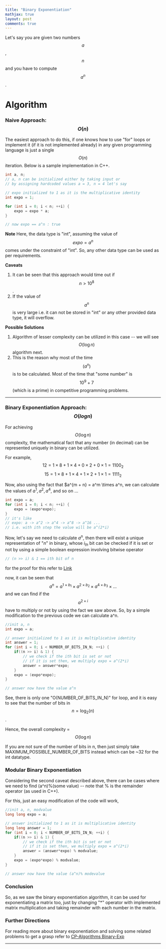 ```yaml
---
title: "Binary Exponentiation"
mathjax: true
layout: post
comments: true
---
```


Let's say you are given two numbers $$a$$, $$n$$ and you have to compute $$a^n$$.

# Algorithm

### Naive Approach: $$O(n)$$
The easiest approach to do this, if one knows how to use "for" loops or implement it (if it is not implemented already) in any given programming language is just a single $$O(n)$$ iteration. Below is a sample implementation in C++.

```cpp
int a, n;
// a, n can be initialized either by taking input or
// by assigning hardcoded values a = 3, n = 4 let's say

// expo initialized to 1 as it is the multiplicative identity
int expo = 1;

for (int i = 0; i < n; ++i) {
    expo = expo * a;
}

// now expo == a^n : true
```
<b>Note</b> 
Here, the data type is "int", assuming the value of $$expo = a^n$$ comes under the constraint of "int". So, any other data type can be used as per requirements.

<b>Caveats</b> 
1. It can be seen that this approach would time out if $$n > 10^8$$.
2. If the value of $$a^n$$ is very large i.e. it can not be stored in "int" or any other provided data type, it will overflow.

<b>Possible Solutions</b>
1. Algorithm of lesser complexity can be utilized in this case -- we will see $$O(\log n)$$ algorithm next.
2. This is the reason why most of the time $$(a^n)%(some\ number)$$ is to be calculated. Most of the time that "some number" is $$10^9 + 7$$ (which is a prime) in competitive programming problems.

-----
### Binary Exponentiation Approach: $$O(log n)$$
For achieving $$O(\log n)$$ complexity, the mathematical fact that any number (in decimal) can be represented uniquely in binary can be utilized.

For example,
$$12 = 1 \times 8 + 1 \times 4 + 0 \times 2 + 0 \times 1 = 1100_{2}$$
$$15 = 1 \times 8 + 1 \times 4 + 1 \times 2 + 1 \times 1 = 1111_{2}$$

Now, also using the fact that $a^{m + n} = a^m \times a^n, we can calculate the values of $a^1, a^2, a^4,$ and so on ...

```cpp
int expo = a;
for (int i = 0; i < n; ++i) {
    expo = (expo*expo);
}
// it's like
// expo: a -> a^2 -> a^4 -> a^8 -> a^16 ...
// i.e. with ith step the value will be a^(2*i)
```

Now, let's say we need to calculate $a^n$, then there will exist a unique representation of "$n$" in binary, whose $i_{th}$ bit can be checked if it is set or not by using a simple boolean expression involving bitwise operator

```cpp
// (n >> i) & 1 == ith bit of n
```
for the proof for this refer to [Link](https://codeforwin.org/2016/01/c-program-to-get-value-of-nth-bit-of-number.html)

now, it can be seen that $$a^n = a^{1 \times b_1} \times a^{2 \times b_2} \times a^{4 \times b_3} \times ...$$ and we can find if the $$a^{2 \times i}$$ have to multiply or not by using the fact we saw above. So, by a simple modification to the previous code we can calculate a^n.

```cpp
//init a, n
int expo = a;

// answer initialized to 1 as it is multiplicative identity
int answer = 1;
for (int i = 0; i < NUMBER_OF_BITS_IN_N; ++i) {
    if((n >> i) & 1) {
        // we check if the ith bit is set or not
        // if it is set then, we multiply expo = a^(2*i)
        answer = answer*expo;
    }  
    expo = (expo*expo);
}

// answer now have the value a^n
```

See, there is only one "O(NUMBER_OF_BITS_IN_N)" for loop, and it is easy to see that the number of bits in $$n = \log_{2}(n)$$.

Hence, the overall complexity = $$O(\log{n})$$

If you are not sure of the number of bits in n, then just simply take MAXIMUM_POSSIBLE_NUMBER_OF_BITS instead which can be \~32 for the int datatype.

### Modular Binary Exponentiation
Considering the second caveat described above, there can be cases where we need to find (a^n)%(some value) -- note that % is the remainder operator (as used in C++).

For this, just an easy modification of the code will work,
```cpp
//init a, n, modvalue
long long expo = a;

// answer initialized to 1 as it is multiplicative identity
long long answer = 1;
for (int i = 0; i < NUMBER_OF_BITS_IN_N; ++i) {
    if((n >> i) & 1) {
        // we check if the ith bit is set or not
        // if it is set then, we multiply expo = a^(2*i)
        answer = (answer*expo) % modvalue;
    }  
    expo = (expo*expo) % modvalue;
}

// answer now have the value (a^n)% modevalue
```

### Conclusion
So, as we saw the binary exponentiation algorithm, it can be used for exponentiating a matrix too, just by changing "\*" operator with implemented matrix multiplication and taking remainder with each number in the matrix.

### Further Directions
For reading more about binary exponentiation and solving some related problems to get a grasp refer to [CP-Algorithms Binary-Exp](https://cp-algorithms.com/algebra/binary-exp.html)

-----------------
